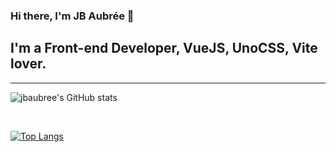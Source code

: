 ### Hi there, I'm JB Aubrée 👋

## I'm a Front-end Developer, VueJS, UnoCSS, Vite lover.

---

![jbaubree's GitHub stats](https://github-readme-stats.vercel.app/api?username=jbaubree&show_icons=true&theme=dark)

<br />

[![Top Langs](https://github-readme-stats.vercel.app/api/top-langs/?username=jbaubree&layout=compact&theme=dark)](https://github.com/jbaubree/github-readme-stats)
